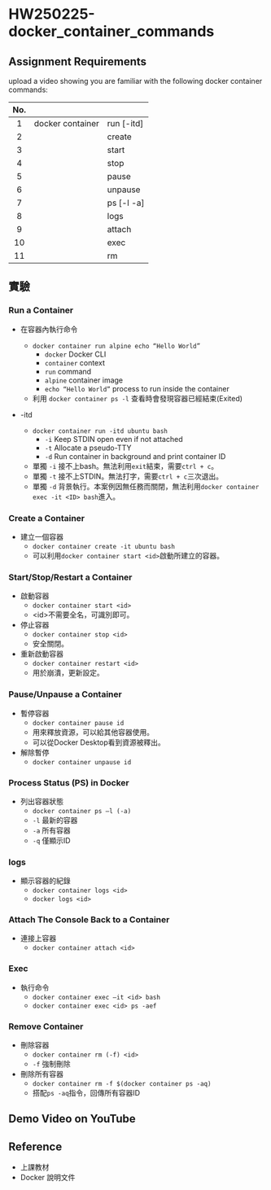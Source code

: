 # HW250225-docker_container_commands

## Assignment Requirements

upload a video showing you are familiar with the following docker container commands:

|No. |                  |            |
|:--:|:-----------------|:-----------|
|  1 | docker container | run [-itd] |
|  2 |                  | create     |
|  3 |                  | start      |
|  4 |                  | stop       |
|  5 |                  | pause      |
|  6 |                  | unpause    |
|  7 |                  | ps [-l -a] |
|  8 |                  | logs       |
|  9 |                  | attach     |
| 10 |                  | exec       |
| 11 |                  | rm         |


## 實驗

### Run a Container
* 在容器內執行命令  
    * ```docker container run alpine echo “Hello World”```  
        * ```docker``` Docker CLI
        * ```container``` context
        * ```run``` command
        * ```alpine``` container image
        * ```echo “Hello World”``` process to run inside the container
    * 利用 ```docker container ps -l``` 查看時會發現容器已經結束(Exited)

* -itd
    * ```docker container run -itd ubuntu bash```  
        * ```-i``` Keep STDIN open even if not attached
        * ```-t``` Allocate a pseudo-TTY
        * ```-d``` Run container in background and print container ID
    * 單獨 ```-i``` 接不上bash。無法利用```exit```結束，需要```ctrl + c```。
    * 單獨 ```-t``` 接不上STDIN。無法打字，需要```ctrl + c```三次退出。
    * 單獨 ```-d``` 背景執行。本案例因無任務而關閉，無法利用```docker container exec -it <ID> bash```進入。

### Create a Container
* 建立一個容器
    * ```docker container create -it ubuntu bash```
    * 可以利用```docker container start <id>```啟動所建立的容器。

### Start/Stop/Restart a Container
* 啟動容器
    * ```docker container start <id>```
    * \<id>不需要全名，可識別即可。
* 停止容器
    * ```docker container stop <id>```
    * 安全關閉。
* 重新啟動容器
    * ```docker container restart <id>```
    * 用於崩潰，更新設定。

### Pause/Unpause a Container
* 暫停容器
    * ```docker container pause id```
    * 用來釋放資源，可以給其他容器使用。
    * 可以從Docker Desktop看到資源被釋出。
* 解除暫停
    * ```docker container unpause id```

### Process Status (PS) in Docker
* 列出容器狀態
    * ```docker container ps –l (-a)```
    * ```-l``` 最新的容器
    * ```-a``` 所有容器
    * ```-q``` 僅顯示ID

### logs
* 顯示容器的紀錄
    * ```docker container logs <id>```
    * ```docker logs <id>```

### Attach The Console Back to a Container
* 連接上容器
    * ```docker container attach <id>```

### Exec
* 執行命令
    * ```docker container exec –it <id> bash```
    * ```docker container exec <id> ps -aef```

### Remove Container
* 刪除容器
    * ```docker container rm (-f) <id>```
    * ```-f``` 強制刪除
* 刪除所有容器
    * ```docker container rm -f $(docker container ps -aq)```
    * 搭配```ps -aq```指令，回傳所有容器ID

## Demo Video on YouTube


## Reference
* 上課教材
* Docker 說明文件